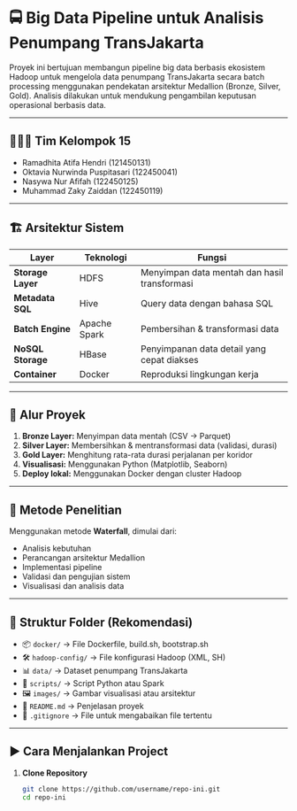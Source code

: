 # 🚍 Big Data Pipeline untuk Analisis Penumpang TransJakarta

Proyek ini bertujuan membangun pipeline big data berbasis ekosistem Hadoop untuk mengelola data penumpang TransJakarta secara batch processing menggunakan pendekatan arsitektur Medallion (Bronze, Silver, Gold). Analisis dilakukan untuk mendukung pengambilan keputusan operasional berbasis data.

---

## 🧑‍🤝‍🧑 Tim Kelompok 15  
- Ramadhita Atifa Hendri (121450131)  
- Oktavia Nurwinda Puspitasari (122450041)  
- Nasywa Nur Afifah (122450125)  
- Muhammad Zaky Zaiddan (122450119)  

---

## 🏗️ Arsitektur Sistem

| Layer             | Teknologi          | Fungsi                                               |
|-------------------|--------------------|------------------------------------------------------|
| **Storage Layer** | HDFS               | Menyimpan data mentah dan hasil transformasi         |
| **Metadata SQL**  | Hive               | Query data dengan bahasa SQL                         |
| **Batch Engine**  | Apache Spark       | Pembersihan & transformasi data                      |
| **NoSQL Storage** | HBase              | Penyimpanan data detail yang cepat diakses           |
| **Container**     | Docker             | Reproduksi lingkungan kerja                          |

---

## 🔄 Alur Proyek

1. **Bronze Layer:** Menyimpan data mentah (CSV → Parquet)
2. **Silver Layer:** Membersihkan & mentransformasi data (validasi, durasi)
3. **Gold Layer:** Menghitung rata-rata durasi perjalanan per koridor
4. **Visualisasi:** Menggunakan Python (Matplotlib, Seaborn)
5. **Deploy lokal:** Menggunakan Docker dengan cluster Hadoop

---

## 🧱 Metode Penelitian

Menggunakan metode **Waterfall**, dimulai dari:
- Analisis kebutuhan
- Perancangan arsitektur Medallion
- Implementasi pipeline
- Validasi dan pengujian sistem
- Visualisasi dan analisis data

---

## 📁 Struktur Folder (Rekomendasi)

- 📦 `docker/` → File Dockerfile, build.sh, bootstrap.sh
- 🛠️ `hadoop-config/` → File konfigurasi Hadoop (XML, SH)
- 📊 `data/` → Dataset penumpang TransJakarta
- 🧪 `scripts/` → Script Python atau Spark
- 🖼️ `images/` → Gambar visualisasi atau arsitektur
- 📘 `README.md` → Penjelasan proyek
- 🚫 `.gitignore` → File untuk mengabaikan file tertentu

---

## ▶️ Cara Menjalankan Project

1. **Clone Repository**
   ```bash
   git clone https://github.com/username/repo-ini.git
   cd repo-ini
